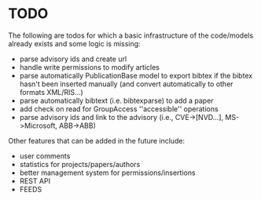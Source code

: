 # TODO
The following are todos for which a basic infrastructure of the code/models
already exists and some logic is missing:
  + parse advisory ids and create url
  + handle write permissions to modify articles
  + parse automatically PublicationBase model to export bibtex if the bibtex hasn't been inserted manually (and convert automatically to other formats XML/RIS...)
  + parse automatically bibtext (i.e. bibtexparse) to add a paper
  + add check on read for GroupAccess ''accessible'' operations 
  + parse advisory ids and link to the advisory (i.e., CVE->[NVD...], MS->Microsoft, ABB->ABB)

Other features that can be added in the future include:
  + user comments
  + statistics for projects/papers/authors
  + better management system for permissions/insertions
  + REST API
  + FEEDS
